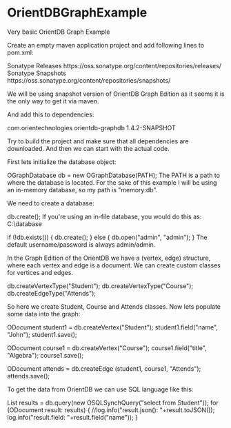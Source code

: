 OrientDBGraphExample
====================

Very basic OrientDB Graph Example


Create an empty maven application project and add following lines to pom.xml:

<repositories>
  <repository>
    <id>Sonatype Releases</id>
    <url>https://oss.sonatype.org/content/repositories/releases/</url>
  </repository>
  <repository>
    <id>Sonatype Snapshots</id>
    <url>https://oss.sonatype.org/content/repositories/snapshots/</url>
  </repository>
</repositories>

We will be using snapshot version of OrientDB Graph Edition as it seems it is the only way to get it via maven.

And add this to dependencies:

<dependency>
  <groupId>com.orientechnologies</groupId>
  <artifactId>orientdb-graphdb</artifactId>
  <version>1.4.2-SNAPSHOT</version>
</dependency>

Try to build the project and make sure that all dependencies are downloaded. And then we can start with the actual code.

First lets initialize the database object:

OGraphDatabase db = new OGraphDatabase(PATH);
The PATH is a path to where the database is located. For the sake of this example I will be using an in-memory database, so my path is "memory:db".

We need to create a database:

db.create();
If you're using an in-file database, you would do this as: C:\\database

if (!db.exists()) {
  db.create();
} else {
  db.open("admin", "admin");
}
The default username/password is always admin/admin.

In the Graph Edition of the OrientDB we have a (vertex, edge) structure, where each  vertex and edge is a document. We can create custom classes for vertices and edges.

db.createVertexType("Student");
db.createVertexType("Course");
db.createEdgeType("Attends");

So here we create Student, Course and Attends classes. Now lets populate some data into the graph:

ODocument student1 = db.createVertex("Student");
student1.field("name", "John");
student1.save();
 
ODocument course1 = db.createVertex("Course");
course1.field("title", "Algebra");
course1.save();
 
ODocument attends = db.createEdge (student1, course1, "Attends");
attends.save();

To get the data from OrientDB we can use SQL language like this:

List<ODocument> results = db.query(new OSQLSynchQuery("select from Student"));
for (ODocument result: results) {
      //log.info("result.json(): "+result.toJSON());
    	log.info("result.field: "+result.field("name"));
}






